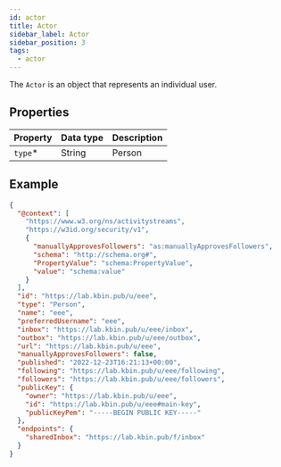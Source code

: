 ```yaml
---
id: actor
title: Actor
sidebar_label: Actor
sidebar_position: 3
tags:
  - actor
---
```


The `Actor` is an object that represents an individual user.

## Properties

| Property | Data type | Description |
| -------- | --------- | ----------- |
| `type`\* | String    | Person      |

## Example

```json
{
  "@context": [
    "https://www.w3.org/ns/activitystreams",
    "https://w3id.org/security/v1",
    {
      "manuallyApprovesFollowers": "as:manuallyApprovesFollowers",
      "schema": "http://schema.org#",
      "PropertyValue": "schema:PropertyValue",
      "value": "schema:value"
    }
  ],
  "id": "https://lab.kbin.pub/u/eee",
  "type": "Person",
  "name": "eee",
  "preferredUsername": "eee",
  "inbox": "https://lab.kbin.pub/u/eee/inbox",
  "outbox": "https://lab.kbin.pub/u/eee/outbox",
  "url": "https://lab.kbin.pub/u/eee",
  "manuallyApprovesFollowers": false,
  "published": "2022-12-23T16:21:13+00:00",
  "following": "https://lab.kbin.pub/u/eee/following",
  "followers": "https://lab.kbin.pub/u/eee/followers",
  "publicKey": {
    "owner": "https://lab.kbin.pub/u/eee",
    "id": "https://lab.kbin.pub/u/eee#main-key",
    "publicKeyPem": "-----BEGIN PUBLIC KEY-----"
  },
  "endpoints": {
    "sharedInbox": "https://lab.kbin.pub/f/inbox"
  }
}
```

